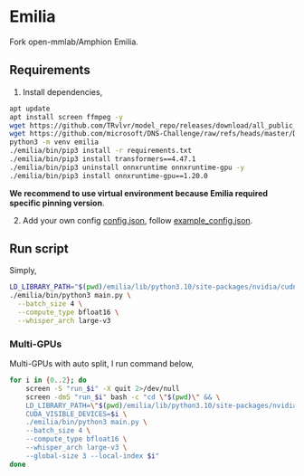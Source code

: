 # Emilia

Fork open-mmlab/Amphion Emilia.

## Requirements

1. Install dependencies,

```bash
apt update
apt install screen ffmpeg -y
wget https://github.com/TRvlvr/model_repo/releases/download/all_public_uvr_models/UVR-MDX-NET-Inst_HQ_3.onnx
wget https://github.com/microsoft/DNS-Challenge/raw/refs/heads/master/DNSMOS/DNSMOS/sig_bak_ovr.onnx
python3 -m venv emilia
./emilia/bin/pip3 install -r requirements.txt
./emilia/bin/pip3 install transformers==4.47.1
./emilia/bin/pip3 uninstall onnxruntime onnxruntime-gpu -y
./emilia/bin/pip3 install onnxruntime-gpu==1.20.0
```

**We recommend to use virtual environment because Emilia required specific pinning version**.

2. Add your own config [config.json](config.json), follow [example_config.json](example_config.json).

## Run script

Simply,

```bash
LD_LIBRARY_PATH="$(pwd)/emilia/lib/python3.10/site-packages/nvidia/cudnn/lib" \
./emilia/bin/python3 main.py \
  --batch_size 4 \
  --compute_type bfloat16 \
  --whisper_arch large-v3
```

### Multi-GPUs

Multi-GPUs with auto split, I run command below,

```bash
for i in {0..2}; do
    screen -S "run_$i" -X quit 2>/dev/null
    screen -dmS "run_$i" bash -c "cd \"$(pwd)\" && \
    LD_LIBRARY_PATH=\"$(pwd)/emilia/lib/python3.10/site-packages/nvidia/cudnn/lib\" \
    CUDA_VISIBLE_DEVICES=$i \
    ./emilia/bin/python3 main.py \
    --batch_size 4 \
    --compute_type bfloat16 \
    --whisper_arch large-v3 \
    --global-size 3 --local-index $i"
done
```